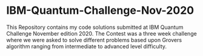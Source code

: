 # IBM-Quantum-Challenge-Nov-2020
This Repository contains my code solutions submitted at IBM Quantum Challenge November edition 2020.
The Contest was a three week challenge where we were asked to solve different problems based upon Grovers algorithm ranging from intermediate to advanced level difficulty. 

